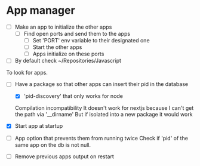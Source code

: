 # App manager

- [ ] Make an app to initialize the other apps
    - [ ] Find open ports and send them to the apps
        - [ ] Set 'PORT' env variable to their designated one
        - [ ] Start the other apps
        - [ ] Apps initialize on these ports

- [ ] By default check ~/Repositories/Javascript

To look for apps.

- [ ] Have a package so that other apps can insert their pid in the database
    - [x] 'pid-discovery' that only works for node
    
    Compilation incompatibility
    It doesn't work for nextjs because I can't get the path via '__dirname'
    But if isolated into a new package it would work

- [x] Start app at startup
- [ ] App option that prevents them from running twice
Check if 'pid' of the same app on the db is not null.

- [ ] Remove previous apps output on restart
